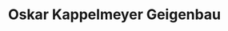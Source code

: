 ---
title: "Oskar Kappelmeyer Geigenbau"
url: /passau/oskar-kappelmeyer-geigenbau/
shop: Instrumente
---